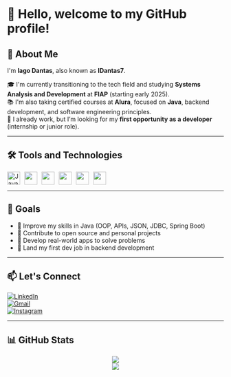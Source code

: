 # 👋 Hello, welcome to my GitHub profile!

## 🚀 About Me

I'm **Iago Dantas**, also known as **IDantas7**.

🎓 I'm currently transitioning to the tech field and studying **Systems Analysis and Development** at **FIAP** (starting early 2025).  
📚 I'm also taking certified courses at **Alura**, focused on **Java**, backend development, and software engineering principles.  
💼 I already work, but I’m looking for my **first opportunity as a developer** (internship or junior role).

---

## 🛠️ Tools and Technologies

<div style="display: flex; gap: 10px; flex-wrap: wrap;">
  <img src="https://cdn.jsdelivr.net/gh/devicons/devicon/icons/java/java-original.svg" width="30" alt="Java" />
  <img src="https://cdn.jsdelivr.net/gh/devicons/devicon/icons/html5/html5-original.svg" width="30" />
  <img src="https://cdn.jsdelivr.net/gh/devicons/devicon/icons/css3/css3-original.svg" width="30" />
  <img src="https://cdn.jsdelivr.net/gh/devicons/devicon/icons/javascript/javascript-original.svg" width="30" />
  <img src="https://cdn.jsdelivr.net/gh/devicons/devicon/icons/git/git-original.svg" width="30" />
  <img src="https://cdn.jsdelivr.net/gh/devicons/devicon/icons/git/git-original.svg" width="30" width="30" />
</div>

---

## 🎯 Goals

- 📌 Improve my skills in Java (OOP, APIs, JSON, JDBC, Spring Boot)
- 📌 Contribute to open source and personal projects
- 📌 Develop real-world apps to solve problems
- 📌 Land my first dev job in backend development

---

## 📫 Let's Connect

[![LinkedIn](https://img.shields.io/badge/LinkedIn-0077B5?style=for-the-badge&logo=linkedin&logoColor=white)](https://www.linkedin.com/in/iago-dantas/)  
[![Gmail](https://img.shields.io/badge/Gmail-D14836?style=for-the-badge&logo=gmail&logoColor=white)](mailto:iagodantas_p@outlook.com)  
[![Instagram](https://img.shields.io/badge/Instagram-E4405F?style=for-the-badge&logo=instagram&logoColor=white)](https://www.instagram.com/iaagodantas/)

---

## 📊 GitHub Stats

<div align="center">
  <img src="https://github-readme-stats.vercel.app/api/top-langs/?username=IDantas7&layout=compact&theme=radical" />
  <br/>
  <img src="https://github-readme-stats.vercel.app/api?username=IDantas7&show_icons=true&theme=radical" />
</div>
